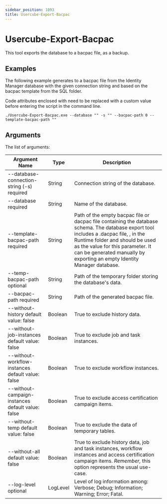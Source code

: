 ```yaml
---
sidebar_position: 1093
title: Usercube-Export-Bacpac
---
```


# Usercube-Export-Bacpac

This tool exports the database to a bacpac file, as a backup.

## Examples

The following example generates to  a bacpac file from the Identity Manager database with the given connection string and based on the bacpac template from the SQL folder.

Code attributes enclosed with  need to be replaced with a custom value before entering the script in the command line.

```
./Usercube-Export-Bacpac.exe --database "" -s "" --bacpac-path 0 --template-bacpac-path ""  

```
## Arguments

The list of arguments:

| Argument Name | Type | Description |
| --- | --- | --- |
| --database-connection-string (-s) required | String | Connection string of the database. |
| --database required | String | Name of the database. |
| --template-bacpac-path required | String | Path of the empty bacpac file or dacpac file containing the database schema.  The database export tool includes a .dacpac file, , in the Runtime folder and should be used as the value for this parameter. It can be generated manually by exporting an empty Identity Manager database. |
| --temp-bacpac-path optional | String | Path of the temporary folder storing the database's data. |
| --bacpac-path required | String | Path of the generated bacpac file. |
| --without-history default value: false | Boolean | True to exclude history data. |
| --without-job-instances default value: false | Boolean | True to exclude job and task instances. |
| --without-workflow-instances default value: false | Boolean | True to exclude workflow instances. |
| --without-campaign-instances default value: false | Boolean | True to exclude access certification campaign items. |
| --without-temp default value: false | Boolean | True to exclude the data of temporary tables. |
| --without-all default value: false | Boolean | True to exclude history data, job and task instances, workflow instances and access certification campaign items.  *Remember,* this option represents the usual use-case. |
| --log-level optional | LogLevel | Level of log information among: Verbose; Debug; Information; Warning; Error; Fatal. |